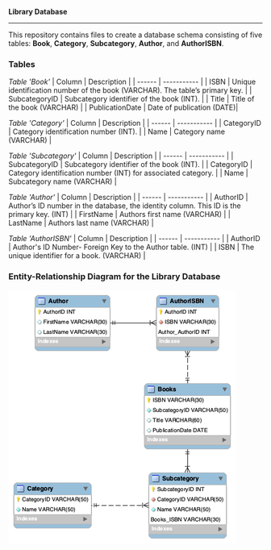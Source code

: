 __Library Database__

---
This repository contains files to create a database schema consisting of five tables: **Book**, **Category**, **Subcategory**, **Author**, and **AuthorISBN**.  

### Tables

*Table 'Book'*
| Column | Description |
| ------ | ----------- |
| ISBN   | Unique identification number of the book (VARCHAR). The table’s primary key. |
| SubcategoryID | Subcategory identifier of the book (INT).  |
| Title    | Title of the book (VARCHAR) |
| PublicationDate    | Date of publication (DATE)|



*Table 'Category'*
| Column | Description |
| ------ | ----------- |
| CategoryID   | Category identification number (INT). |
| Name | Category name (VARCHAR) |



*Table 'Subcategory'*
| Column | Description |
| ------ | ----------- |
| SubcategoryID   | Subcategory identifier of the book (INT). |
| CategoryID | Category identification number (INT) for associated category. |
| Name    | Subcategory name (VARCHAR) |


*Table 'Author'*
| Column | Description |
| ------ | ----------- |
| AuthorID   | Author’s ID number in the database, the identity column. This ID is the primary key. (INT) |
| FirstName | Authors first name (VARCHAR) |
| LastName    | Authors last name (VARCHAR) |


*Table 'AuthorISBN'*
| Column | Description |
| ------ | ----------- |
| AuthorID   | Author's ID Number- Foreign Key to the Author table. (INT) |
| ISBN | The unique identifier for a book. (VARCHAR)  |


### Entity-Relationship Diagram for the Library Database

![ER Diagram](https://github.com/smeichle/library/blob/master/libraryER.png "ER Diagram for Library DB")


